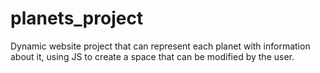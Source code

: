 # planets_project
Dynamic website project that can represent each planet with information about it, using JS to create a space that can be modified by the user.
